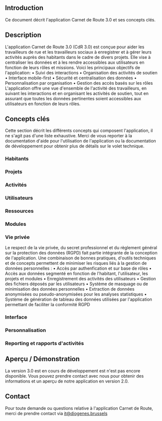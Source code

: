 ## Introduction

Ce document décrit l'application Carnet de Route 3.0 et ses concepts clés.

## Description

L'application Carnet de Route 3.0 (CdR 3.0) est conçue pour aider les travailleurs de rue et les travailleurs sociaux à enregistrer et à gérer leurs activités auprès des habitants dans le cadre de divers projets. Elle vise à centraliser les données et à les rendre accessibles aux utilisateurs en fonction de leurs rôles et missions.
Voici les principaux objectifs de l'application:
• Suivi des interactions
• Organisation des activités de soutien
• Interface mobile-first
• Sécurité et centralisation des données
• Personnalisation par organisation
• Gestion des accès basés sur les rôles
L'application offre une vue d'ensemble de l'activité des travailleurs, en suivant les interactions et en organisant les activités de soutien, tout en assurant que toutes les données pertinentes soient accessibles aux utilisateurs en fonction de leurs rôles.

## Concepts clés

Cette section décrit les différents concepts qui composent l'application, il ne s'agit pas d'une liste exhaustive. Merci de vous reporter à la documentation d'aide pour l'utilisation de l'application ou la documentation de développement pour obtenir plus de détails sur le volet technique.

### Habitants

### Projets

### Activités

### Utilisateurs

### Ressources

### Modules

### Vie privée

Le respect de la vie privée, du secret professionnel et du règlement général sur la protection des données (RGPD) fait partie intégrante de la conception de l'application. Une combinaison de bonnes pratiques, d'outils techniques et de concepts permettent de minimiser les risques liés à la gestion de données personnelles :
• Accès par authenfication et sur base de rôles
• Accès aux données segmenté en fonction de l'habitant, l'utilisateur, les projets et modules
• Enregistrement des activités des utilisateurs
• Gestion des fichiers déposés par les utilisateurs
• Système de masquage ou de minimisation des données personnelles
• Extraction de données anonymisées ou pseudo-anonymisées pour les analyses statistiques
• Système de génération de tableau des données utilisées par l'application permettant de faciliter la conformité RGPD

### Interface

### Personnalisation

### Reporting et rapports d'activités

## Aperçu / Démonstration

La version 3.0 est en cours de développement est n'est pas encore disponible. Vous pouvez prendre contact avec nous pour obtenir des informations et un aperçu de notre application en version 2.0.

## Contact

Pour toute demande ou questions relative à l'application Carnet de Route, merci de prendre contact via it@diogenes.brussels
